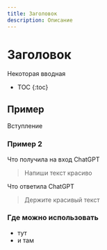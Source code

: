 ```yaml
---
title: Заголовок
description: Описание
---
```

# Заголовок

Некоторая вводная

* TOC
{:toc}

## Пример

Вступление

### **Пример 2**

Что получила на вход ChatGPT

> Напиши текст красиво

Что ответила ChatGPT

> Держите красивый текст

### **Где можно использовать**

- тут
- и там